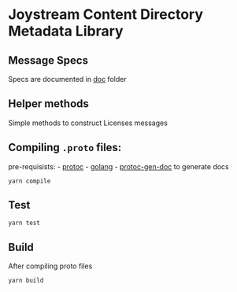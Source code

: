 # Joystream Content Directory Metadata Library

## Message Specs

Specs are documented in [doc](./doc) folder

## Helper methods
Simple methods to construct Licenses messages

## Compiling `.proto` files:
pre-requisists:
    - [protoc](https://github.com/protocolbuffers/protobuf/releases)
    - [golang](https://golang.org/)
    - [protoc-gen-doc](https://github.com/pseudomuto/protoc-gen-doc) to generate docs

```
yarn compile
```

## Test
```
yarn test
```

## Build
After compiling proto files

```
yarn build
```


